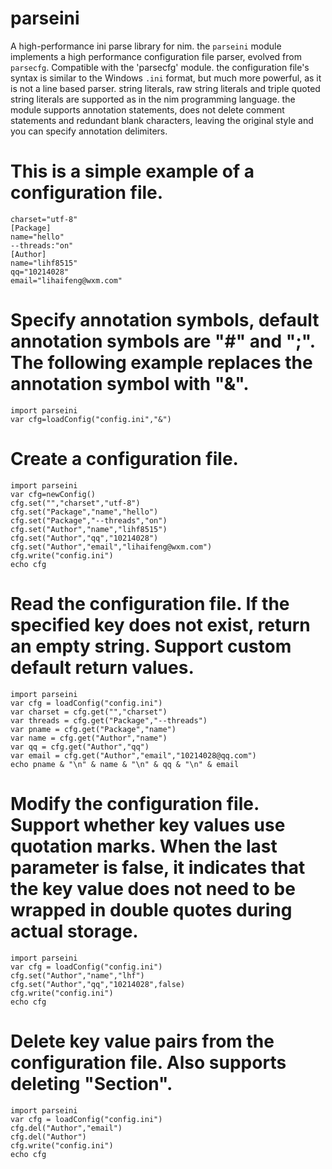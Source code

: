 # parseini
A high-performance ini parse library for nim.
the ``parseini`` module implements a high performance configuration file
parser, evolved from ``parsecfg``.
Compatible with the 'parsecfg' module.
the configuration file's syntax is similar to the Windows ``.ini``
format, but much more powerful, as it is not a line based parser. string
literals, raw string literals and triple quoted string literals are 
supported as in the nim programming language.
the module supports annotation statements, does not delete comment
statements and redundant blank characters, leaving the original style
and you can specify annotation delimiters.


This is a simple example of a configuration file.
=================================================

    charset="utf-8"
    [Package]
    name="hello"
    --threads:"on"
    [Author]
    name="lihf8515"
    qq="10214028"
    email="lihaifeng@wxm.com"
    
Specify annotation symbols, default annotation symbols are "#" and ";".
The following example replaces the annotation symbol with "&".
==============================================================================

    import parseini
    var cfg=loadConfig("config.ini","&")
    
Create a configuration file.
==============================

    import parseini
    var cfg=newConfig()
    cfg.set("","charset","utf-8")
    cfg.set("Package","name","hello")
    cfg.set("Package","--threads","on")
    cfg.set("Author","name","lihf8515")
    cfg.set("Author","qq","10214028")
    cfg.set("Author","email","lihaifeng@wxm.com")
    cfg.write("config.ini")
    echo cfg

Read the configuration file.
If the specified key does not exist, return an empty string.
Support custom default return values.
========================================================================

    import parseini
    var cfg = loadConfig("config.ini")
    var charset = cfg.get("","charset")
    var threads = cfg.get("Package","--threads")
    var pname = cfg.get("Package","name")
    var name = cfg.get("Author","name")
    var qq = cfg.get("Author","qq")
    var email = cfg.get("Author","email","10214028@qq.com")
    echo pname & "\n" & name & "\n" & qq & "\n" & email

Modify the configuration file. Support whether key values use quotation marks.
When the last parameter is false, it indicates that the key value does not need to be wrapped in double quotes during actual storage.
=========================================================

    import parseini
    var cfg = loadConfig("config.ini")
    cfg.set("Author","name","lhf")
    cfg.set("Author","qq","10214028",false)
    cfg.write("config.ini")
    echo cfg

Delete key value pairs from the configuration file. 
Also supports deleting "Section".
===============================================

    import parseini
    var cfg = loadConfig("config.ini")
    cfg.del("Author","email")
    cfg.del("Author")
    cfg.write("config.ini")
    echo cfg
